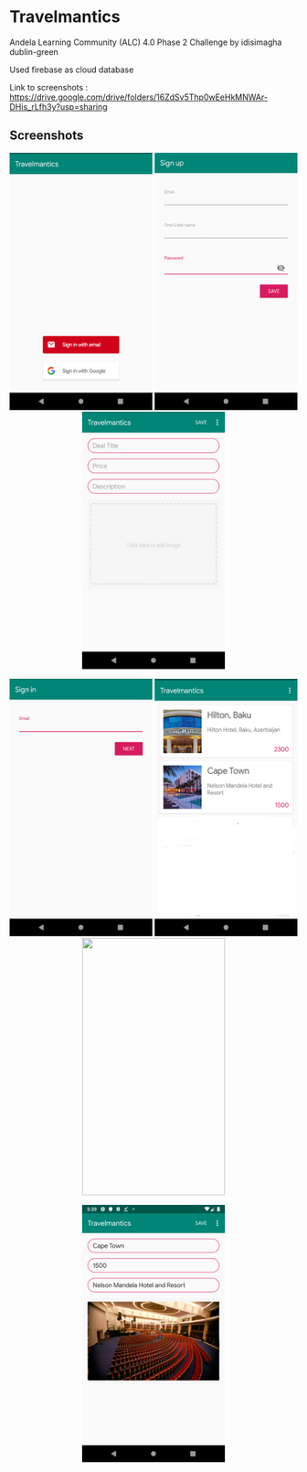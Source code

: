 # Travelmantics
Andela Learning Community (ALC) 4.0 Phase 2 Challenge by idisimagha dublin-green

Used firebase as cloud database

Link to screenshots : https://drive.google.com/drive/folders/16ZdSv5Thp0wEeHkMNWAr-DHis_rLfh3y?usp=sharing

## Screenshots
<p align="center"><a><img src="https://github.com/DublinGreen/ALC_CHALLENGE_2_TRAVELMANTICS/blob/master/Screenshots/image1.png?raw=true" width="250" height="450"></a> <a><img src="https://github.com/DublinGreen/ALC_CHALLENGE_2_TRAVELMANTICS/blob/master/Screenshots/image4.png?raw=true" width="250" height="450"></a> <a><img src="https://github.com/DublinGreen/ALC_CHALLENGE_2_TRAVELMANTICS/blob/master/Screenshots/image3.png?raw=true" width="250" height="450"></a></p>
<p align="center"><a><img src="https://github.com/DublinGreen/ALC_CHALLENGE_2_TRAVELMANTICS/blob/master/Screenshots/image2.png?raw=true" width="250" height="450"></a> <a><img src="https://github.com/DublinGreen/ALC_CHALLENGE_2_TRAVELMANTICS/blob/master/Screenshots/image5.png?raw=true" width="250" height="450"></a> <a><img src="https://github.com/DublinGreen/ALC_CHALLENGE_2_TRAVELMANTICS/blob/master/Screenshots/image7.png?raw=true" width="250" height="450"></a></p>
<p align="center"><a><img src="https://github.com/DublinGreen/ALC_CHALLENGE_2_TRAVELMANTICS/blob/master/Screenshots/image6.png?raw=true" width="250" height="450"></a></p>
